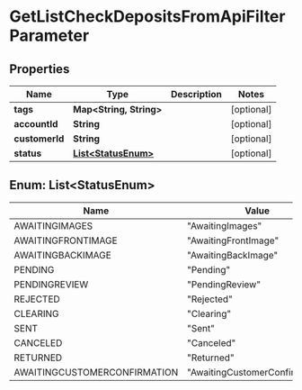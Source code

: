 

# GetListCheckDepositsFromApiFilterParameter


## Properties

| Name | Type | Description | Notes |
|------------ | ------------- | ------------- | -------------|
|**tags** | **Map&lt;String, String&gt;** |  |  [optional] |
|**accountId** | **String** |  |  [optional] |
|**customerId** | **String** |  |  [optional] |
|**status** | [**List&lt;StatusEnum&gt;**](#List&lt;StatusEnum&gt;) |  |  [optional] |



## Enum: List&lt;StatusEnum&gt;

| Name | Value |
|---- | -----|
| AWAITINGIMAGES | &quot;AwaitingImages&quot; |
| AWAITINGFRONTIMAGE | &quot;AwaitingFrontImage&quot; |
| AWAITINGBACKIMAGE | &quot;AwaitingBackImage&quot; |
| PENDING | &quot;Pending&quot; |
| PENDINGREVIEW | &quot;PendingReview&quot; |
| REJECTED | &quot;Rejected&quot; |
| CLEARING | &quot;Clearing&quot; |
| SENT | &quot;Sent&quot; |
| CANCELED | &quot;Canceled&quot; |
| RETURNED | &quot;Returned&quot; |
| AWAITINGCUSTOMERCONFIRMATION | &quot;AwaitingCustomerConfirmation&quot; |



